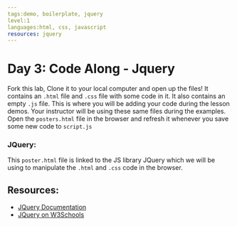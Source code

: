 ```yaml
---
tags:demo, boilerplate, jquery
level:1
languages:html, css, javascript
resources: jquery
---
```


# Day 3: Code Along - Jquery

Fork this lab, Clone it to your local computer and open up the files! It contains an `.html` file and `.css` file with some code in it. It also contains an empty `.js` file. This is where you will be adding your code during the lesson demos. Your instructor will be using these same files during the examples. Open the `posters.html` file in the browser and refresh it whenever you save some new code to `script.js`

### JQuery:

This `poster.html` file is linked to the JS library JQuery which we will be using to manipulate the `.html` and `.css` code in the browser.

## Resources:

* [JQuery Documentation](https://api.jquery.com/)
* [JQuery on W3Schools](http://www.w3schools.com/jquery/jquery_ref_selectors.asp3)
